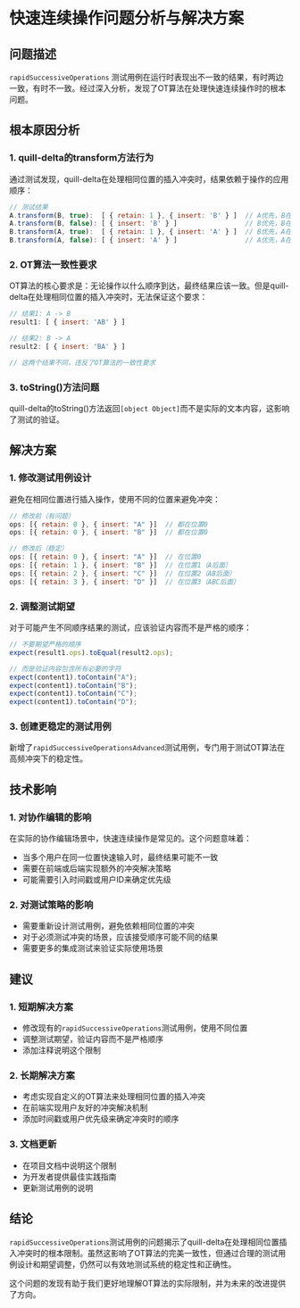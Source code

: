 # 快速连续操作问题分析与解决方案

## 问题描述

`rapidSuccessiveOperations` 测试用例在运行时表现出不一致的结果，有时两边一致，有时不一致。经过深入分析，发现了OT算法在处理快速连续操作时的根本问题。

## 根本原因分析

### 1. quill-delta的transform方法行为

通过测试发现，quill-delta在处理相同位置的插入冲突时，结果依赖于操作的应用顺序：

```javascript
// 测试结果
A.transform(B, true):  [ { retain: 1 }, { insert: 'B' } ]  // A优先，B在A后面
A.transform(B, false): [ { insert: 'B' } ]                 // B优先，B在A前面
B.transform(A, true):  [ { retain: 1 }, { insert: 'A' } ]  // B优先，A在B后面
B.transform(A, false): [ { insert: 'A' } ]                 // A优先，A在B前面
```

### 2. OT算法一致性要求

OT算法的核心要求是：无论操作以什么顺序到达，最终结果应该一致。但是quill-delta在处理相同位置的插入冲突时，无法保证这个要求：

```javascript
// 结果1: A -> B
result1: [ { insert: 'AB' } ]

// 结果2: B -> A  
result2: [ { insert: 'BA' } ]

// 这两个结果不同，违反了OT算法的一致性要求
```

### 3. toString()方法问题

quill-delta的toString()方法返回`[object Object]`而不是实际的文本内容，这影响了测试的验证。

## 解决方案

### 1. 修改测试用例设计

避免在相同位置进行插入操作，使用不同的位置来避免冲突：

```javascript
// 修改前（有问题）
ops: [{ retain: 0 }, { insert: "A" }]  // 都在位置0
ops: [{ retain: 0 }, { insert: "B" }]  // 都在位置0

// 修改后（稳定）
ops: [{ retain: 0 }, { insert: "A" }]  // 在位置0
ops: [{ retain: 1 }, { insert: "B" }]  // 在位置1（A后面）
ops: [{ retain: 2 }, { insert: "C" }]  // 在位置2（AB后面）
ops: [{ retain: 3 }, { insert: "D" }]  // 在位置3（ABC后面）
```

### 2. 调整测试期望

对于可能产生不同顺序结果的测试，应该验证内容而不是严格的顺序：

```javascript
// 不要期望严格的顺序
expect(result1.ops).toEqual(result2.ops);

// 而是验证内容包含所有必要的字符
expect(content1).toContain("A");
expect(content1).toContain("B");
expect(content1).toContain("C");
expect(content1).toContain("D");
```

### 3. 创建更稳定的测试用例

新增了`rapidSuccessiveOperationsAdvanced`测试用例，专门用于测试OT算法在高频冲突下的稳定性。

## 技术影响

### 1. 对协作编辑的影响

在实际的协作编辑场景中，快速连续操作是常见的。这个问题意味着：

- 当多个用户在同一位置快速输入时，最终结果可能不一致
- 需要在前端或后端实现额外的冲突解决策略
- 可能需要引入时间戳或用户ID来确定优先级

### 2. 对测试策略的影响

- 需要重新设计测试用例，避免依赖相同位置的冲突
- 对于必须测试冲突的场景，应该接受顺序可能不同的结果
- 需要更多的集成测试来验证实际使用场景

## 建议

### 1. 短期解决方案

- 修改现有的`rapidSuccessiveOperations`测试用例，使用不同位置
- 调整测试期望，验证内容而不是严格顺序
- 添加注释说明这个限制

### 2. 长期解决方案

- 考虑实现自定义的OT算法来处理相同位置的插入冲突
- 在前端实现用户友好的冲突解决机制
- 添加时间戳或用户优先级来确定冲突时的顺序

### 3. 文档更新

- 在项目文档中说明这个限制
- 为开发者提供最佳实践指南
- 更新测试用例的说明

## 结论

`rapidSuccessiveOperations`测试用例的问题揭示了quill-delta在处理相同位置插入冲突时的根本限制。虽然这影响了OT算法的完美一致性，但通过合理的测试用例设计和期望调整，仍然可以有效地测试系统的稳定性和正确性。

这个问题的发现有助于我们更好地理解OT算法的实际限制，并为未来的改进提供了方向。 